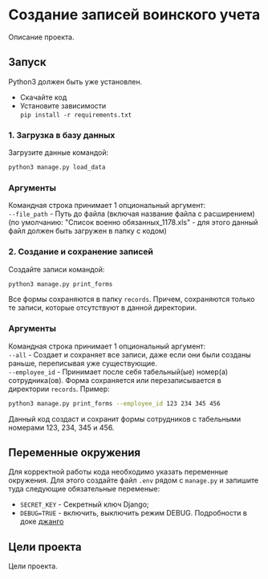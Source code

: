 # Создание записей воинского учета

Описание проекта.

## Запуск

Python3 должен быть уже установлен.

* Скачайте код
* Установите зависимости  
```pip install -r requirements.txt```

### 1. Загрузка в базу данных

Загрузите данные командой:  
```bash
python3 manage.py load_data
```

### Аргументы
Командная строка принимает 1 опциональный аргумент:  
`--file_path` - Путь до файла (включая название файла с расширением) (по умолчанию: "Список военно обязанных_1178.xls" - для этого данный файл должен быть загружен в папку с кодом)

### 2. Создание и сохранение записей

Создайте записи командой:  
```bash
python3 manage.py print_forms
```  
Все формы сохраняются в папку `records`. Причем, сохраняются только те записи, которые отсутствуют в данной директории.

### Аргументы
Командная строка принимает 1 опциональный аргумент:  
`--all` - Создает и сохраняет все записи, даже если они были созданы раньше, переписывая уже существующие.  
`--employee_id` - Принимает после себя табельный(ые) номер(а) сотрудника(ов). Форма сохраняется или перезаписывается в директории `records`.
Пример:  
```bash
python3 manage.py print_forms --employee_id 123 234 345 456
```  
Данный код создаст и сохранит формы сотрудников с табельными номерами 123, 234, 345 и 456.

## Переменные окружения

Для корректной работы кода необходимо указать переменные окружения. Для этого создайте файл `.env` рядом с `manage.py` и запишите туда следующие обязательные переменые:

* `SECRET_KEY` - Секретный ключ Django;
* `DEBUG=TRUE` - включить, выключить режим DEBUG. Подробности в доке [джанго](https://docs.djangoproject.com/en/4.0/ref/settings/)

## Цели проекта

Цели проекта.